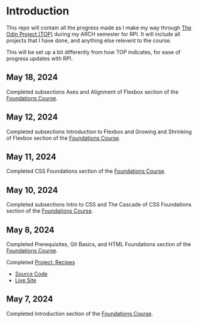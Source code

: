 # Introduction

This repo will contain all the progress made as I make my way through [The Odin Project (TOP)](https://www.theodinproject.com/) during my ARCH semester for RPI. It will include all projects that I have done, and anything else relevent to the course.

This will be set up a bit differently from how TOP indicates, for ease of progress updates with RPI.

## May 18, 2024

Completed subsections Axes and Alignment of Flexbox section of the [Foundations Course](https://www.theodinproject.com/paths/foundations/courses/foundations).

## May 12, 2024

Completed subsections Introduction to Flexbox and Growing and Shrinking of Flexbox section of the [Foundations Course](https://www.theodinproject.com/paths/foundations/courses/foundations).

## May 11, 2024

Completed CSS Foundations section of the [Foundations Course](https://www.theodinproject.com/paths/foundations/courses/foundations).

## May 10, 2024

Completed subsections Intro to CSS and The Cascade of CSS Foundations section of the [Foundations Course](https://www.theodinproject.com/paths/foundations/courses/foundations).

## May 8, 2024

Completed Prerequisites, Git Basics, and HTML Foundations section of the [Foundations Course](https://www.theodinproject.com/paths/foundations/courses/foundations).

Completed [Project: Recipes](https://www.theodinproject.com/lessons/foundations-recipes)
- [Source Code](https://github.com/Fuzzabee/odin-recipes)
- [Live Site](https://fuzzabee.github.io/odin-recipes/)

## May 7, 2024

Completed Introduction section of the [Foundations Course](https://www.theodinproject.com/paths/foundations/courses/foundations).
